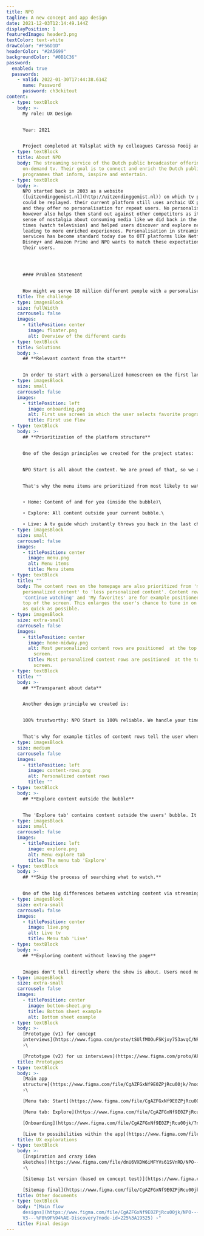 ```yaml
---
title: NPO
tagline: A new concept and app design
date: 2021-12-03T12:14:49.144Z
displayPosition: 1
featuredImage: header3.png
textColor: text-white
drawColor: "#F56D1D"
headerColor: "#2A5699"
backgroundColor: "#0B1C36"
password:
  enabled: true
  passwords:
    - valid: 2022-01-30T17:44:38.614Z
      name: Password
      password: ch3ckitout
content:
  - type: textBlock
    body: >-
      My role: UX Design


      Year: 2021


      Project completed at Valsplat with my colleagues Caressa Fooij and Nils van den Broek
  - type: textBlock
    title: About NPO
    body: The streaming service of the Dutch public broadcaster offering live and
      on-demand tv. Their goal is to connect and enrich the Dutch public with
      programmes that inform, inspire and entertain.
  - type: textBlock
    body: >-
      NPO started back in 2003 as a website
      ([uitzendinggemist.nl](http://uitzendinggemist.nl)) on which tv programmes
      could be replayed. their current platform still uses archaic UX patterns
      and they offer no personalisation for repeat users. No personalisation
      however also helps them stand out against other competitors as it brings a
      sense of nostalgia about consuming media like we did back in the olden
      times (watch television) and helped users discover and explore new content
      leading to more enriched experiences. Personalisation in streaming
      services has become standard today due to OTT platforms like Netflix,
      Disney+ and Amazon Prime and NPO wants to match these expectations for
      their users. 




      #### Problem Statement


      How might we serve 18 million different people with a personalised experience (inside their bubble) but also help users explore and discover new content (outside their bubble) in one app?
    title: The challenge
  - type: imagesBlock
    size: fullWidth
    carrousel: false
    images:
      - titlePosition: center
        image: floater.png
        alt: Overview of the different cards
  - type: textBlock
    title: Solutions
    body: >-
      ## **Relevant content from the start**


      In order to start with a personalized homescreen on the first landing, the user is asked to select favorite tv programmes before landing on the homepage.
  - type: imagesBlock
    size: small
    carrousel: false
    images:
      - titlePosition: left
        image: onboarding.png
        alt: First use screen in which the user selects favorite programmes.
        title: First use flow
  - type: textBlock
    body: >-
      ## **Prioritization of the platform structure**


      One of the design principles we created for the project states:


      NPO Start is all about the content. We are proud of that, so we are happy to give it the stage it deserves. We'd rather have you watching than search endlessly.


      That's why the menu items are prioritized from most likely to watch something to less likely to watch something:


      ∙ Home: Content of and for you (inside the bubble)\

      ∙ Explore: All content outside your current bubble.\

      ∙ Live: A tv guide which instantly throws you back in the last channel you've been watching.
  - type: imagesBlock
    size: small
    carrousel: false
    images:
      - titlePosition: center
        image: menu.png
        alt: Menu items
        title: Menu items
  - type: textBlock
    title: ""
    body: The content rows on the homepage are also prioritized from 'most
      personalized content' to 'less personalized content'. Content rows as
      'Continue watching' and 'My favorites' are for example positioned at the
      top of the screen. This enlarges the user's chance to tune in on something
      as quick as possible.
  - type: imagesBlock
    size: extra-small
    carrousel: false
    images:
      - titlePosition: center
        image: home-midway.png
        alt: Most personalized content rows are positioned  at the top of the 'Start'
          screen.
        title: Most personalized content rows are positioned  at the top of the 'Start'
          screen.
  - type: textBlock
    title: ""
    body: >-
      ## **Transparant about data**


      Another design principle we created is:


      100% trustworthy: NPO Start is 100% reliable. We handle your time, attention and data with care. We think that's completely normal. And that's why you feel completely at ease with us.


      That's why for example titles of content rows tell the user where certain recommendations are based on.
  - type: imagesBlock
    size: medium
    carrousel: false
    images:
      - titlePosition: left
        image: content-rows.png
        alt: Personalized content rows
        title: ""
  - type: textBlock
    body: >-
      ## **Explore content outside the bubble**


      The 'Explore tab' contains content outside the users' bubble. It shows content that isn't personalized. An extensive set of filters helps to search implicitly for something to watch within the huge amount of content.
  - type: imagesBlock
    size: small
    carrousel: false
    images:
      - titlePosition: left
        image: explore.png
        alt: Menu explore tab
        title: The menu tab 'Explore'
  - type: textBlock
    body: >-
      ## **Skip the process of searching what to watch.**


      One of the big differences between watching content via streaming services vs. television is that the process to find something to watch takes longer via streaming services. A user first needs to search for something to watch before he starts watching. When watching something on tv it's just a matter of turning on the tv and start watching. That's why we tried to copy this pattern to the NPO platform. When the user selects the 'Live' menu tab the last watched channel opens up. The live programme starts playing (without sound).
  - type: imagesBlock
    size: extra-small
    carrousel: false
    images:
      - titlePosition: center
        image: live.png
        alt: Live tv
        title: Menu tab 'Live'
  - type: textBlock
    body: >-
      ## **Exploring content without leaving the page**


      Images don't tell directly where the show is about. Users need more context in order to decide if they want to watch a certain programme. That's why we created a bottomsheet which shows a summary where the programme is about. The advantage of showing this information in a bottomsheet is that the user can explore content quickly, instead of going back and forth between pages.
  - type: imagesBlock
    size: extra-small
    carrousel: false
    images:
      - titlePosition: center
        image: bottom-sheet.png
        title: Bottom sheet example
        alt: Bottom sheet example
  - type: textBlock
    body: >-
      [Prototype (v1) for concept
      interviews](https://www.figma.com/proto/tSUlfMOOuFSKjxy753avqC/NPO---Concept-v2.0?page-id=0%3A1&node-id=1%3A3&viewport=241%2C48%2C0.09&scaling=scale-down&starting-point-node-id=1%3A3)
      ›\

      [Prototype (v2) for ux interviews](https://www.figma.com/proto/AF6DSjKctNTgAWqoGdXtnE/NPO---Concept-V3---Prototype---Onderzoek-2-(19-01-2021)?page-id=467%3A111695&node-id=467%3A111959&viewport=241%2C48%2C0.27&scaling=scale-down&starting-point-node-id=467%3A111979) ›
    title: Prototypes
  - type: textBlock
    body: >-
      [Main app
      structure](https://www.figma.com/file/CgAZFGxNf9E0ZPjRcu00jk/?node-id=0%3A1)
      ›\

      [Menu tab: Start](https://www.figma.com/file/CgAZFGxNf9E0ZPjRcu00jk/?node-id=124%3A5219) ›\

      [Menu tab: Explore](https://www.figma.com/file/CgAZFGxNf9E0ZPjRcu00jk/?node-id=497%3A20970) ›\

      [Onboarding](https://www.figma.com/file/CgAZFGxNf9E0ZPjRcu00jk/?node-id=124%3A5219) ›\

      [Live tv possibilities within the app](https://www.figma.com/file/CgAZFGxNf9E0ZPjRcu00jk/?node-id=368%3A33) ›
    title: UX explorations
  - type: textBlock
    body: >-
      [Inspiration and crazy idea
      sketches](https://www.figma.com/file/dnU6VXDW6iMFYVs61SVnRD/NPO---Ideation?node-id=0%3A1)
      ›\

      [Sitemap 1st version (based on concept test)](https://www.figma.com/file/x8TvRNpAmf7zIkRkFckWzo/NPO---Concept-v1.0?node-id=435%3A3460) ›\

      [Sitemap final](https://www.figma.com/file/CgAZFGxNf9E0ZPjRcu00jk/NPO---Concept-V3---%F0%9F%94%AE-Discovery?node-id=1901%3A56834) ›
    title: Other documents
  - type: textBlock
    body: "[Main flow
      designs](https://www.figma.com/file/CgAZFGxNf9E0ZPjRcu00jk/NPO---Concept-\
      V3---%F0%9F%94%AE-Discovery?node-id=225%3A19525) ›"
    title: Final design
---
```


